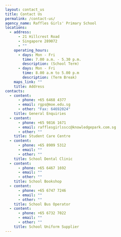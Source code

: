 ```yaml
---
layout: contact_us
title: Contact Us
permalink: /contact-us/
agency_name: Raffles Girls' Primary School
locations:
  - address:
      - 21 Hillcrest Road
      - Singapore 289072
      - ""
    operating_hours:
      - days: Mon - Fri
        time: 7.00 a.m. - 5.30 p.m.
        description: (School Term)
      - days: Mon - Fri
        time: 8.00 a.m to 5.00 p.m
        description: (Term Break)
    maps_link: ""
    title: Address
contacts:
  - content:
      - phone: +65 6468 4377
      - email: rgps@moe.edu.sg
      - other: "Fax: 64692024"
    title: General Enquiries
  - content:
      - phone: +65 9816 1671
      - email: rafflesgirlsscc@knowledgepark.com.sg
      - other: ""
    title: Student Care Centre
  - content:
      - phone: +65 8909 5312
      - email: ""
      - other: ""
    title: School Dental Clinic
  - content:
      - phone: +65 6467 1692
      - email: ""
      - other: ""
    title: School Bookshop
  - content:
      - phone: +65 6747 7246
      - email: ""
      - other: ""
    title: School Bus Operator
  - content:
      - phone: +65 6732 7022
      - email: ""
      - other: ""
    title: School Uniform Supplier
---
```

